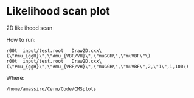 Likelihood scan plot
====

2D likelihood scan

How to run:

    r00t  input/test.root   Draw2D.cxx\(\"#mu_{ggH}\",\"#mu_{VBF/VH}\",\"muGGH\",\"muVBF\"\)    
    r00t  input/test.root   Draw2D.cxx\(\"#mu_{ggH}\",\"#mu_{VBF/VH}\",\"muGGH\",\"muVBF\",2,\"1\",1,100\)    
    
    
Where:

    /home/amassiro/Cern/Code/CMSplots
    
